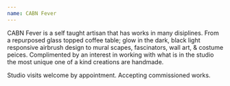 ```yaml
---
name: CABN Fever
---
```

CABN Fever is a self taught artisan that has works in many disiplines. From a repurposed glass topped coffee table; glow in the dark, black light responsive airbrush design to mural scapes, fascinators, wall art, & costume peices. Complimented by an interest in working with what is in the studio the most unique one of a kind creations are handmade.

Studio visits welcome by appointment. Accepting commissioned works.
